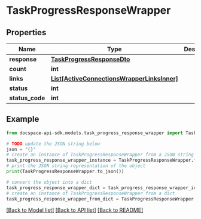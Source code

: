 # TaskProgressResponseWrapper

## Properties

Name | Type | Description | Notes
------------ | ------------- | ------------- | -------------
**response** | [**TaskProgressResponseDto**](TaskProgressResponseDto.md) |  | [optional] 
**count** | **int** |  | [optional] 
**links** | [**List[ActiveConnectionsWrapperLinksInner]**](ActiveConnectionsWrapperLinksInner.md) |  | [optional] 
**status** | **int** |  | [optional] 
**status_code** | **int** |  | [optional] 

## Example

```python
from docspace-api-sdk.models.task_progress_response_wrapper import TaskProgressResponseWrapper

# TODO update the JSON string below
json = "{}"
# create an instance of TaskProgressResponseWrapper from a JSON string
task_progress_response_wrapper_instance = TaskProgressResponseWrapper.from_json(json)
# print the JSON string representation of the object
print(TaskProgressResponseWrapper.to_json())

# convert the object into a dict
task_progress_response_wrapper_dict = task_progress_response_wrapper_instance.to_dict()
# create an instance of TaskProgressResponseWrapper from a dict
task_progress_response_wrapper_from_dict = TaskProgressResponseWrapper.from_dict(task_progress_response_wrapper_dict)
```
[[Back to Model list]](../README.md#documentation-for-models) [[Back to API list]](../README.md#documentation-for-api-endpoints) [[Back to README]](../README.md)


